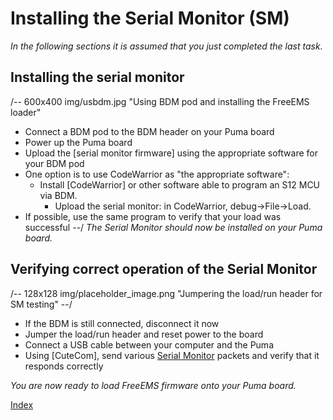 # Installing the Serial Monitor (SM) #

*In the following sections it is assumed that you just completed the last task.*

## Installing the serial monitor
/-- 600x400 img/usbdm.jpg "Using BDM pod and installing the FreeEMS loader" 
 - Connect a BDM pod to the BDM header on your Puma board
 - Power up the Puma board
 - Upload the [serial monitor firmware] using the appropriate software for your BDM pod
 - One option is to use CodeWarrior as "the appropriate software":
	- Install [CodeWarrior] or other software able to program an S12 MCU via BDM.
     	- Upload the serial monitor: in CodeWarrior, debug->File->Load.
 - If possible, use the same program to verify that your load was successful
--/
*The Serial Monitor should now be installed on your Puma board.*


## Verifying correct operation of the Serial Monitor
/-- 128x128 img/placeholder_image.png "Jumpering the load/run header for SM testing" --/
 - If the BDM is still connected, disconnect it now
 - Jumper the load/run header and reset power to the board
 - Connect a USB cable between your computer and the Puma
 - Using [CuteCom],
 send various [Serial Monitor](http://www.freescale.com/files/microcontrollers/doc/app_note/AN2548.pdf) packets and verify that it responds correctly

*You are now ready to load FreeEMS firmware onto your Puma board.*

[Index](#index)
